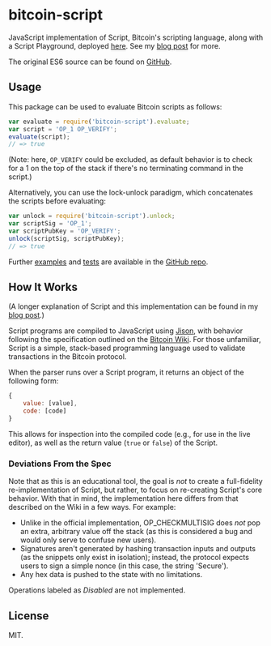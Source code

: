 bitcoin-script
======

JavaScript implementation of Script, Bitcoin's scripting language, along with a Script Playground, deployed [here](http://www.crmarsh.com/script-playground/). See my [blog post](crmarsh.com/script/) for more.

The original ES6 source can be found on [GitHub](https://github.com/crm416/script).

## Usage

This package can be used to evaluate Bitcoin scripts as follows:

```js
var evaluate = require('bitcoin-script').evaluate;
var script = 'OP_1 OP_VERIFY';
evaluate(script);
// => true
```

(Note: here, `OP_VERIFY` could be excluded, as default behavior is to check for a 1 on the top of the stack if there's no terminating command in the script.)

Alternatively, you can use the lock-unlock paradigm, which concatenates the scripts before evaluating:

```js
var unlock = require('bitcoin-script').unlock;
var scriptSig = 'OP_1';
var scriptPubKey = 'OP_VERIFY';
unlock(scriptSig, scriptPubKey);
// => true
```

Further [examples](https://github.com/crm416/script/tree/master/src/examples) and [tests](https://github.com/crm416/script/tree/master/src/__tests__) are available in the [GitHub repo](https://github.com/crm416/script/).

## How It Works

(A longer explanation of Script and this implementation can be found in my [blog post](crmarsh.com/script/).)

Script programs are compiled to JavaScript using [Jison](http://zaach.github.io/jison/), with behavior following the specification outlined on the [Bitcoin Wiki](https://en.bitcoin.it/wiki/Script). For those unfamiliar, Script is a simple, stack-based programming language used to validate transactions in the Bitcoin protocol.

When the parser runs over a Script program, it returns an object of the following form:

```js
{
    value: [value],
    code: [code]
}
```

This allows for inspection into the compiled code (e.g., for use in the live editor), as well as the return value (`true` or `false`) of the Script.

### Deviations From the Spec

Note that as this is an educational tool, the goal is _not_ to create a full-fidelity re-implementation of Script, but rather, to focus on re-creating Script's core behavior. With that in mind, the implementation here differs from that described on the Wiki in a few ways. For example:

- Unlike in the official implementation, OP_CHECKMULTISIG does _not_ pop an extra, arbitrary value off the stack (as this is considered a bug and would only serve to confuse new users).
- Signatures aren't generated by hashing transaction inputs and outputs (as the snippets only exist in isolation); instead, the protocol expects users to sign a simple nonce (in this case, the string 'Secure').
- Any hex data is pushed to the state with no limitations.

Operations labeled as _Disabled_ are not implemented.

## License

MIT.
